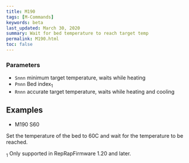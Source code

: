 ```yaml
---
title: M190
tags: [M-Commands] 
keywords: beta 
last_updated: March 30, 2020 
summary: Wait for bed temperature to reach target temp 
permalink: M190.html
toc: false 
---
```



### Parameters

* `Snnn` minimum target temperature, waits while heating
* `Pnnn` Bed index<sub>1</sub>
* `Rnnn` accurate target temperature, waits while heating and cooling

## Examples

* M190 S60

Set the temperature of the bed to 60C and wait for the temperature to be reached.

<sub>1</sub> Only supported in RepRapFirmware 1.20 and later.

